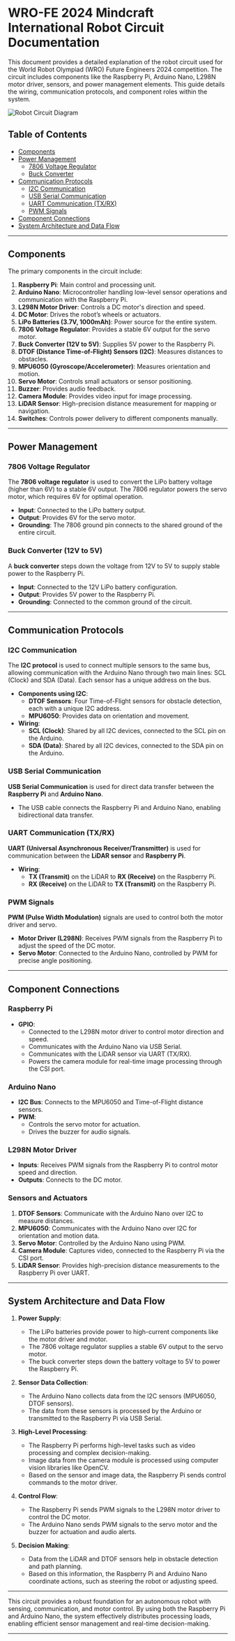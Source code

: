 
# WRO-FE 2024 Mindcraft International Robot Circuit Documentation

This document provides a detailed explanation of the robot circuit used for the World Robot Olympiad (WRO) Future Engineers 2024 competition. The circuit includes components like the Raspberry Pi, Arduino Nano, L298N motor driver, sensors, and power management elements. This guide details the wiring, communication protocols, and component roles within the system.

![Robot Circuit Diagram](https://github.com/DexterTaha/WRO-FE-2024-Mindcraft-International/blob/main/schemes/Robot%20Circuit.png)

## Table of Contents

- [Components](#components)
- [Power Management](#power-management)
  - [7806 Voltage Regulator](#7806-voltage-regulator)
  - [Buck Converter](#buck-converter)
- [Communication Protocols](#communication-protocols)
  - [I2C Communication](#i2c-communication)
  - [USB Serial Communication](#usb-serial-communication)
  - [UART Communication (TX/RX)](#uart-communication-tx-rx)
  - [PWM Signals](#pwm-signals)
- [Component Connections](#component-connections)
- [System Architecture and Data Flow](#system-architecture-and-data-flow)

---

## Components

The primary components in the circuit include:

1. **Raspberry Pi**: Main control and processing unit.
2. **Arduino Nano**: Microcontroller handling low-level sensor operations and communication with the Raspberry Pi.
3. **L298N Motor Driver**: Controls a DC motor's direction and speed.
4. **DC Motor**: Drives the robot’s wheels or actuators.
5. **LiPo Batteries (3.7V, 1000mAh)**: Power source for the entire system.
6. **7806 Voltage Regulator**: Provides a stable 6V output for the servo motor.
7. **Buck Converter (12V to 5V)**: Supplies 5V power to the Raspberry Pi.
8. **DTOF (Distance Time-of-Flight) Sensors (I2C)**: Measures distances to obstacles.
9. **MPU6050 (Gyroscope/Accelerometer)**: Measures orientation and motion.
10. **Servo Motor**: Controls small actuators or sensor positioning.
11. **Buzzer**: Provides audio feedback.
12. **Camera Module**: Provides video input for image processing.
13. **LiDAR Sensor**: High-precision distance measurement for mapping or navigation.
14. **Switches**: Controls power delivery to different components manually.

---

## Power Management

### 7806 Voltage Regulator

The **7806 voltage regulator** is used to convert the LiPo battery voltage (higher than 6V) to a stable 6V output. The 7806 regulator powers the servo motor, which requires 6V for optimal operation.

- **Input**: Connected to the LiPo battery output.
- **Output**: Provides 6V for the servo motor.
- **Grounding**: The 7806 ground pin connects to the shared ground of the entire circuit.

### Buck Converter (12V to 5V)

A **buck converter** steps down the voltage from 12V to 5V to supply stable power to the Raspberry Pi.

- **Input**: Connected to the 12V LiPo battery configuration.
- **Output**: Provides 5V power to the Raspberry Pi.
- **Grounding**: Connected to the common ground of the circuit.

---

## Communication Protocols

### I2C Communication

The **I2C protocol** is used to connect multiple sensors to the same bus, allowing communication with the Arduino Nano through two main lines: SCL (Clock) and SDA (Data). Each sensor has a unique address on the bus.

- **Components using I2C**:
  - **DTOF Sensors**: Four Time-of-Flight sensors for obstacle detection, each with a unique I2C address.
  - **MPU6050**: Provides data on orientation and movement.
- **Wiring**:
  - **SCL (Clock)**: Shared by all I2C devices, connected to the SCL pin on the Arduino.
  - **SDA (Data)**: Shared by all I2C devices, connected to the SDA pin on the Arduino.

### USB Serial Communication

**USB Serial Communication** is used for direct data transfer between the **Raspberry Pi** and **Arduino Nano**.

- The USB cable connects the Raspberry Pi and Arduino Nano, enabling bidirectional data transfer.

### UART Communication (TX/RX)

**UART (Universal Asynchronous Receiver/Transmitter)** is used for communication between the **LiDAR sensor** and **Raspberry Pi**.

- **Wiring**:
  - **TX (Transmit)** on the LiDAR to **RX (Receive)** on the Raspberry Pi.
  - **RX (Receive)** on the LiDAR to **TX (Transmit)** on the Raspberry Pi.

### PWM Signals

**PWM (Pulse Width Modulation)** signals are used to control both the motor driver and servo.

- **Motor Driver (L298N)**: Receives PWM signals from the Raspberry Pi to adjust the speed of the DC motor.
- **Servo Motor**: Connected to the Arduino Nano, controlled by PWM for precise angle positioning.

---

## Component Connections

### Raspberry Pi

- **GPIO**:
  - Connected to the L298N motor driver to control motor direction and speed.
  - Communicates with the Arduino Nano via USB Serial.
  - Communicates with the LiDAR sensor via UART (TX/RX).
  - Powers the camera module for real-time image processing through the CSI port.

### Arduino Nano

- **I2C Bus**: Connects to the MPU6050 and Time-of-Flight distance sensors.
- **PWM**:
  - Controls the servo motor for actuation.
  - Drives the buzzer for audio signals.

### L298N Motor Driver

- **Inputs**: Receives PWM signals from the Raspberry Pi to control motor speed and direction.
- **Outputs**: Connects to the DC motor.

### Sensors and Actuators

1. **DTOF Sensors**: Communicate with the Arduino Nano over I2C to measure distances.
2. **MPU6050**: Communicates with the Arduino Nano over I2C for orientation and motion data.
3. **Servo Motor**: Controlled by the Arduino Nano using PWM.
4. **Camera Module**: Captures video, connected to the Raspberry Pi via the CSI port.
5. **LiDAR Sensor**: Provides high-precision distance measurements to the Raspberry Pi over UART.

---

## System Architecture and Data Flow

1. **Power Supply**:
   - The LiPo batteries provide power to high-current components like the motor driver and motor.
   - The 7806 voltage regulator supplies a stable 6V output to the servo motor.
   - The buck converter steps down the battery voltage to 5V to power the Raspberry Pi.

2. **Sensor Data Collection**:
   - The Arduino Nano collects data from the I2C sensors (MPU6050, DTOF sensors).
   - The data from these sensors is processed by the Arduino or transmitted to the Raspberry Pi via USB Serial.

3. **High-Level Processing**:
   - The Raspberry Pi performs high-level tasks such as video processing and complex decision-making.
   - Image data from the camera module is processed using computer vision libraries like OpenCV.
   - Based on the sensor and image data, the Raspberry Pi sends control commands to the motor driver.

4. **Control Flow**:
   - The Raspberry Pi sends PWM signals to the L298N motor driver to control the DC motor.
   - The Arduino Nano sends PWM signals to the servo motor and the buzzer for actuation and audio alerts.

5. **Decision Making**:
   - Data from the LiDAR and DTOF sensors help in obstacle detection and path planning.
   - Based on this information, the Raspberry Pi and Arduino Nano coordinate actions, such as steering the robot or adjusting speed.

---

This circuit provides a robust foundation for an autonomous robot with sensing, communication, and motor control. By using both the Raspberry Pi and Arduino Nano, the system effectively distributes processing loads, enabling efficient sensor management and real-time decision-making.

---
